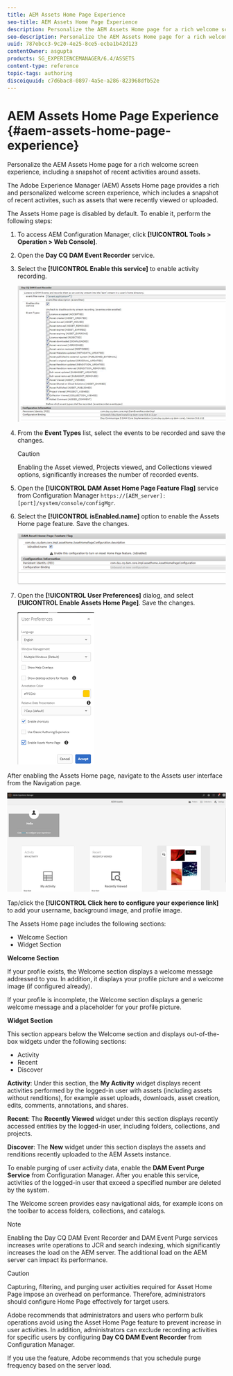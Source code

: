```yaml
---
title: AEM Assets Home Page Experience
seo-title: AEM Assets Home Page Experience
description: Personalize the AEM Assets Home page for a rich welcome screen experience, including a snapshot of recent activities around assets.
seo-description: Personalize the AEM Assets Home page for a rich welcome screen experience, including a snapshot of recent activities around assets.
uuid: 787ebcc3-9c20-4e25-8ce5-ecba1b42d123
contentOwner: asgupta
products: SG_EXPERIENCEMANAGER/6.4/ASSETS
content-type: reference
topic-tags: authoring
discoiquuid: c7d6bac8-0897-4a5e-a286-823968dfb52e
---
```


# AEM Assets Home Page Experience {#aem-assets-home-page-experience}

Personalize the AEM Assets Home page for a rich welcome screen experience, including a snapshot of recent activities around assets.

The Adobe Experience Manager (AEM) Assets Home page provides a rich and personalized welcome screen experience, which includes a snapshot of recent activites, such as assets that were recently viewed or uploaded.

The Assets Home page is disabled by default. To enable it, perform the following steps:

1. To access AEM Configuration Manager, click **[!UICONTROL Tools > Operation > Web Console]**.
1. Open the **Day CQ DAM Event Recorder** service.
1. Select the **[!UICONTROL Enable this service]** to enable activity recording.

   ![chlimage_1-250](assets/chlimage_1-250.png)

1. From the **Event Types** list, select the events to be recorded and save the changes.

   >[!CAUTION]
   >
   >Enabling the Asset viewed, Projects viewed, and Collections viewed options, significantly increases the number of recorded events.

1. Open the **[!UICONTROL DAM Asset Home Page Feature Flag]** service from Configuration Manager `https://[AEM_server]:[port]/system/console/configMgr`.
1. Select the **[!UICONTROL isEnabled.name]** option to enable the Assets Home page feature. Save the changes.

   ![chlimage_1-251](assets/chlimage_1-251.png)

1. Open the **[!UICONTROL User Preferences]** dialog, and select **[!UICONTROL Enable Assets Home Page]**. Save the changes.

   ![user_preferences](assets/user_preferences.png)

After enabling the Assets Home page, navigate to the Assets user interface from the Navigation page.

![home_page](assets/home_page.png)

Tap/click the **[!UICONTROL Click here to configure your experience link]** to add your username, background image, and profile image.

The Assets Home page includes the following sections:

* Welcome Section
* Widget Section

**Welcome Section**

If your profile exists, the Welcome section displays a welcome message addressed to you. In addition, it displays your profile picture and a welcome image (if configured already).

If your profile is incomplete, the Welcome section displays a generic welcome message and a placeholder for your profile picture.

**Widget Section**

This section appears below the Welcome section and displays out-of-the-box widgets under the following sections:

* Activity
* Recent
* Discover

**Activity**: Under this section, the **My Activity** widget displays recent activities performed by the logged-in user with assets (including assets without renditions), for example asset uploads, downloads, asset creation, edits, comments, annotations, and shares.

**Recent**: The **Recently Viewed** widget under this section displays recently accessed entities by the logged-in user, including folders, collections, and projects.

**Discover**: The **New** widget under this section displays the assets and renditions recently uploaded to the AEM Assets instance.

To enable purging of user activity data, enable the **DAM Event Purge Service** from Configuration Manager. After you enable this service, activities of the logged-in user that exceed a specified number are deleted by the system.

The Welcome screen provides easy navigational aids, for example icons on the toolbar to access folders, collections, and catalogs.

>[!NOTE]
>
>Enabling the Day CQ DAM Event Recorder and DAM Event Purge services increases write operations to JCR and search indexing, which significantly increases the load on the AEM server. The additional load on the AEM server can impact its performance.

>[!CAUTION]
>
>Capturing, filtering, and purging user activities required for Asset Home Page impose an overhead on performance. Therefore, administrators should configure Home Page effectively for target users.
>
>Adobe recommends that administrators and users who perform bulk operations avoid using the Asset Home Page feature to prevent increase in user activities. In addition, administrators can exclude recording activities for specific users by configuring **Day CQ DAM Event Recorder** from Configuration Manager.
>
>If you use the feature, Adobe recommends that you schedule purge frequency based on the server load.

